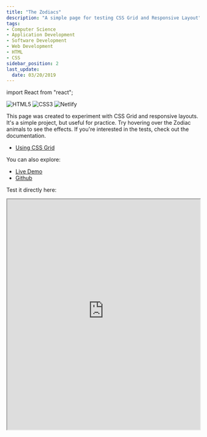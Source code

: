 ```yaml
---
title: "The Zodiacs"
description: "A simple page for testing CSS Grid and Responsive Layout"
tags: 
- Computer Science
- Application Development
- Software Development
- Web Development
- HTML
- CSS
sidebar_position: 2
last_update:
  date: 03/20/2019
---
```


import React from "react";

![HTML5](https://img.shields.io/badge/html5-%23E34F26.svg?style=for-the-badge&logo=html5&logoColor=white) ![CSS3](https://img.shields.io/badge/css3-%231572B6.svg?style=for-the-badge&logo=css3&logoColor=white) 	![Netlify](https://img.shields.io/badge/netlify-%23000000.svg?style=for-the-badge&logo=netlify&logoColor=#00C7B7)

This page was created to experiment with CSS Grid and responsive layouts. It's a simple project, but useful for practice. Try hovering over the Zodiac animals to see the effects. If you're interested in the tests, check out the documentation.

- [Using CSS Grid](/docs/021-Software-Engineering/009-Web-Development/031-CSS-Grid.md#making-it-responsive)

You can also explore:

- [Live Demo](https://superlative-sorbet-87fc0e.netlify.app/) 
- [Github](https://github.com/joseeden/joeden/tree/master/docs/021-Software-Engineering/009-Web-Development/Projects/013-The-Zodiacs) 


Test it directly here:

<iframe
  src="https://superlative-sorbet-87fc0e.netlify.app/"
  width="100%"
  height="600px"
  style={{ border: "1px solid #ccc" }}
></iframe>

